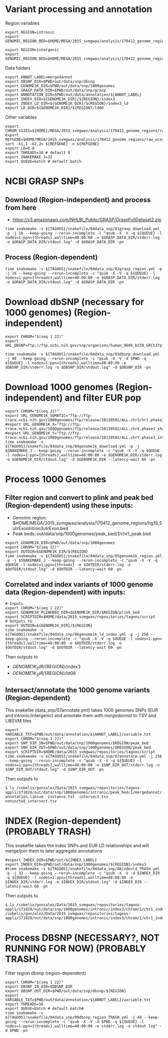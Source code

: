# Variant  processing and annotation

Region variables

~~~
export REGION=intronic
export GENOMIC_REGION_BED=$HOME/MEGA/2015_svmgwas/analysis/170412_genome_regions/hg19_5utrExonIntron3utrExon.bed
~~~

~~~
export REGION=intergenic
export GENOMIC_REGION_BED=$HOME/MEGA/2015_svmgwas/analysis/170412_genome_regions/ucsc_hg19_RefSeqGenes_intergenic_subtract_upstream1000.bed
~~~

Data folders

~~~
export ANNOT_LABEL=mergedannot
export DBSNP_DIR=$PWD/out/data/snp/dbsnp
export GENOME1K_DIR=$PWD/out/data/snp/1000genomes
export GRASP_DATA_DIR=$PWD/out/data/snp/grasp
export ANNOTATION_DIR=$PWD/out/data/annotation/${ANNOT_LABEL}
export INDEX_DIR=${GENOME1K_DIR}/${REGION}/index3
export INDEX_LD_DIR=${GENOME1K_DIR}/${REGION}/index3_ld
export LD_DIR=${GENOME1K_DIR}/${REGION}/ld08
~~~

Other variables

~~~
export CHROM_SIZES=${HOME}/MEGA/2015_svmgwas/analysis/170412_genome_regions/raw_hg19.chrom.sizes
export REFGENE=$HOME/MEGA/2015_svmgwas/analysis/170412_genome_regions/raw_ucsc_hg19_RefSeqGenes_gene.bed
sort -k1,1 -k2,2n ${REFGENE} -o ${REFGENE}
export LD=0.8
export THREADS=16 # default 8
export SNAKEMAKE_J=32
export QUEUE=batch # default batch
~~~

# NCBI GRASP SNPs

## Download (Region-independent) and process from here

- https://s3.amazonaws.com/NHLBI_Public/GRASP/GraspFullDataset2.zip

~~~
time snakemake -s ${TAGOOS}/snakefile/04data_snp/01grasp_download.yml -p -j 16 --keep-going --rerun-incomplete -c "qsub -X -V -q ${QUEUE} -l nodes=1:ppn={threads},walltime=48:00:00 -e $GRASP_DATA_DIR/stderr.log -o $GRASP_DATA_DIR/stdout.log" -d $GRASP_DATA_DIR -pn
~~~

## Process (Region-dependent)

~~~
time snakemake -s ${TAGOOS}/snakefile/04data_snp/02grasp_region.yml -p -j 16 --keep-going --rerun-incomplete -c "qsub -X -V -q ${QUEUE} -l nodes=1:ppn={threads},walltime=48:00:00 -e $GRASP_DATA_DIR/stderr.log -o $GRASP_DATA_DIR/stdout.log" -d $GRASP_DATA_DIR -pn
~~~

# Download dbSNP (necessary for 1000 genomes) (Region-independent)

~~~
export CHROM="$(seq 1 22)"
export URL_DBSNP=ftp://ftp.ncbi.nih.gov/snp/organisms/human_9606_b150_GRCh37p13/BED/bed_chr_{chr}.bed.gz

time snakemake -s ${TAGOOS}/snakefile/04data_snp/03dbsnp_download.yml -j 48 --keep-going --rerun-incomplete -c "qsub -X -V -d $PWD -q ${QUEUE} -l nodes=1:ppn={threads},walltime=48:00:00 -e $DBSNP_DIR/stderr.log -o $DBSNP_DIR/stdout.log" -d $DBSNP_DIR -pn
~~~

# Download 1000 genomes (Region-independent) and filter EUR pop

~~~
export CHROM="$(seq 22)"
export URL_GENOME1K_SOMATIC="ftp://ftp-trace.ncbi.nih.gov/1000genomes/ftp/release/20130502/ALL.chr{chr}.phase3_shapeit2_mvncall_integrated_v5a.20130502.genotypes.vcf.gz"
#export URL_GENOME1K_X="ftp://ftp-trace.ncbi.nih.gov/1000genomes/ftp/release/20130502/ALL.chrX.phase3_shapeit2_mvncall_integrated_v1b.20130502.genotypes.vcf.gz"
#export URL_GENOME1K_Y="ftp://ftp-trace.ncbi.nih.gov/1000genomes/ftp/release/20130502/ALL.chrY.phase3_integrated_v1b.20130502.genotypes.vcf.gz"
time snakemake -s ${TAGOOS}/snakefile/04data_snp/04genome1k_download.yml -p -j $SNAKEMAKE_J --keep-going --rerun-incomplete -c "qsub -X -V -q $QUEUE -l nodes=1:ppn={threads},walltime=48:00:00 -e $GENOME1K_DIR/stderr.log -o $GENOME1K_DIR/stdout.log" -d $GENOME1K_DIR --latency-wait 60 -pn
~~~

# Process 1000 Genomes

## Filter region and convert to plink and peak bed (Region-dependent) using these inputs:

- Genomic region: $HOME/MEGA/2015_svmgwas/analysis/170412_genome_regions/hg19_5utrExonIntron3utrExon.bed
- Peak beds: out/data/snp/1000genomes/peak_bed/1/chr1_peak.bed

~~~
export GENOME1K_DIR=$PWD/out/data/snp/1000genomes
export CHROM="$(seq 22)"
export OUTDIR=$GENOME1K_DIR/${REGION}
time snakemake -s ${TAGOOS}/snakefile/04data_snp/05genome1k_region.yml -p -j $SNAKEMAKE_J --keep-going --rerun-incomplete -c "qsub -X -V -q $QUEUE -l nodes=1:ppn={threads} -e $OUTDIR/stderr.log -o $OUTDIR/stdout.log" -d $OUTDIR --latency-wait 60 -pn
~~~

## Correlated and index variants of 1000 genome data (Region-dependent) with inputs:

~~~
# Inputs
export CHROM="$(seq 1 22)"
export GENOME1K_PLINKBED_DIR=$GENOME1K_DIR/$REGION/plink_bed
export SCRIPTDIR=$HOME/data/2015_svmgwas/repositories/tagoos/script
# Outputs to 
export OUTDIR=${GENOME1K_DIR}/${REGION}
time snakemake -s ${TAGOOS}/snakefile/04data_snp/06genome1k_ld_index.yml -p -j 256 --keep-going --rerun-incomplete -c "qsub -X -V -q $QUEUE -l nodes=1:ppn={threads},walltime=48:00:00 -e $OUTDIR/stderr.log -o $OUTDIR/stdout.log" -d $OUTDIR --latency-wait 60 -pn
~~~

Then outputs to

- ${GENOME1K_DIR}/${REGION}/index3
- ${GENOME1K_DIR}/${REGION}/ld08

## Intersect/annotate the 1000 genome variants (Region-dependent)

This snakefile (data_snp/07annotate.yml) takes 1000 genomes SNPs (EUR and intronic/intergenic) and annotate them with _mergedannot_ to TSV and LIBSVM files

~~~
export VARIABLE_TXT=$PWD/out/data/annotation/${ANNOT_LABEL}/variable.txt
export CHROM="$(seq 1 22)"
export SNP_DIR_IN=$PWD/out/data/snp/1000genomes/$REGION/peak_bed
export SNP_DIR_OUT=$PWD/out/data/snp/1000genomes/$REGION/peak_bed
export SCRIPTDIR=$HOME/data/2015_svmgwas/repositories/tagoos/script
time snakemake -s ${TAGOOS}/snakefile/04data_snp/07annotate.yml -j 256 --keep-going --rerun-incomplete -c "qsub -X -V -q ${QUEUE} -l nodes=1:ppn={threads},walltime=48:00:00 -e $SNP_DIR_OUT/stderr.log -o $SNP_DIR_OUT/stdout.log" -d $SNP_DIR_OUT -pn
~~~

Then outputs to 

~~~
$ ls /cobelix/gonzalez/Data/2015_svmgwas/repositories/tagoos-appli/171028/out/data/snp/1000genomes/intronic/peak_bed/1/mergedannot/
annotation.libsvm  instance.txt  intersect.tsv  nonsorted_intersect.tsv
~~~

# INDEX (Region-dependent) (PROBABLY TRASH)

This snakefile takes the index SNPs and EUR LD relationships and will merge/join them to later aggregate annotations

~~~
#export INDEX_DIR=$PWD/out/${INDEX_LABEL}
export INDEX_DIR=$PWD/out/data/snp/1000genomes/${REGION}/index3
#time snakemake -s ${TAGOOS}/snakefile/04data_snp/08indexld_TRASH.yml -p -j 32 --keep-going --rerun-incomplete -c "qsub -X -V -d $INDEX_DIR -q ${QUEUE} -l nodes=1:ppn={threads},walltime=48:00:00 -e $INDEX_DIR/stderr.log -o $INDEX_DIR/stdout.log" -d $INDEX_DIR --latency-wait 60 -pn
~~~

Then outputs to 

~~~
$ ls /cobelix/gonzalez/Data/2015_svmgwas/repositories/tagoos-appli/171028/out/data/snp/1000genomes/intronic/index3/chrom/1/chr1_index3.prune.in
/cobelix/gonzalez/Data/2015_svmgwas/repositories/tagoos-appli/171028/out/data/snp/1000genomes/intronic/index3/chrom/1/chr1_index3.prune.in
~~~

# Process DBSNP (NECESSARY?, NOT RUNNING FOR NOW) (PROBABLY TRASH)

Filter region dbsnp (region-dependent)

~~~
export CHROM="$(seq 1 22)"
export DBSNP_IN_DIR=$DBSNP_DIR
export DBSNP_OUT_DIR=$PWD/out/data/snp/dbsnp/${REGION}
export VARIABLE_TXT=$PWD/out/data/annotation/${ANNOT_LABEL}/variable.txt
export THREADS=16
export QUEUE=batch # default batch#
time snakemake -s ${TAGOOS}/snakefile/04data_snp/09dbsnp_region_TRASH.yml -j 48 --keep-going --rerun-incomplete -c "qsub -X -V -d $PWD -q ${QUEUE} -l nodes=1:ppn={threads},walltime=48:00:00 -e stderr.log -o stdout.log" -d $PWD -pn
~~~



